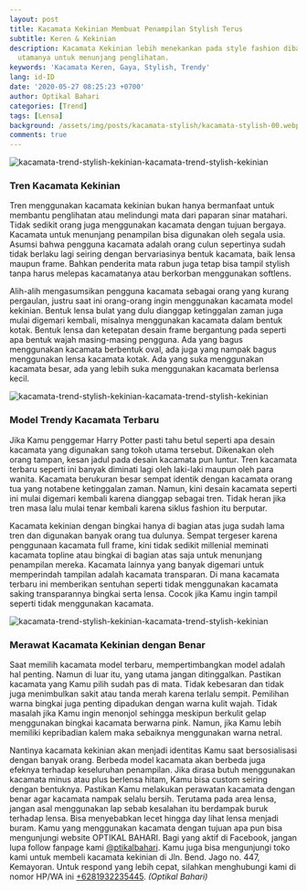 ```yaml
---
layout: post
title: Kacamata Kekinian Membuat Penampilan Stylish Terus
subtitle: Keren & Kekinian
description: Kacamata Kekinian lebih menekankan pada style fashion dibanding fungsi
  utamanya untuk menunjang penglihatan.
keywords: 'Kacamata Keren, Gaya, Stylish, Trendy'
lang: id-ID
date: '2020-05-27 08:25:23 +0700'
author: Optikal Bahari
categories: [Trend]
tags: [Lensa]
background: /assets/img/posts/kacamata-stylish/kacamata-stylish-00.webp
comments: true
---
```


<div class="card-deck mb-3">
  <div class="card shadow p-3 mb-5 bg-white rounded">
    <img
      itemprop="image"
      data-src="/assets/img/posts/kacamata-stylish/kacamata-stylish-01.webp"
      src="/assets/img/posts/kacamata-stylish/kacamata-stylish-01.webp"
      class="card-img-top"
      alt="kacamata-trend-stylish-kekinian-kacamata-trend-stylish-kekinian" />
    <div class="card-body">
      <h3 class="card-title">Tren Kacamata Kekinian</h3>
      <p class="card-text text-left">
        Tren menggunakan kacamata kekinian bukan hanya bermanfaat untuk membantu  
        penglihatan atau melindungi mata dari paparan sinar matahari. Tidak
        sedikit orang juga menggunakan kacamata dengan tujuan bergaya. Kacamata
        untuk menunjang penampilan bisa digunakan oleh segala usia. Asumsi bahwa
        pengguna kacamata adalah orang culun sepertinya sudah tidak berlaku lagi
        seiring dengan bervariasinya bentuk kacamata, baik lensa maupun frame.
        Bahkan penderita mata rabun juga tetap bisa tampil stylish tanpa harus
        melepas kacamatanya atau berkorban menggunakan softlens.
      </p>
      <p class="card-text text-left">
        Alih-alih mengasumsikan pengguna kacamata sebagai orang yang kurang  
        pergaulan, justru saat ini orang-orang ingin menggunakan kacamata model
        kekinian. Bentuk lensa bulat yang dulu dianggap ketinggalan zaman juga
        mulai digemari kembali, misalnya menggunakan kacamata dalam bentuk
        kotak. Bentuk lensa dan ketepatan desain frame bergantung pada seperti
        apa bentuk wajah masing-masing pengguna. Ada yang bagus menggunakan
        kacamata berbentuk oval, ada juga yang nampak bagus menggunakan lensa
        kacamata kotak. Ada yang suka menggunakan kacamata besar, ada yang lebih
        suka menggunakan kacamata berlensa kecil.
      </p>
    </div>
  </div>
</div>

<div class="card-deck mb-3">
  <div class="card shadow p-3 mb-5 bg-white rounded">
    <img
      itemprop="image"
      data-src="/assets/img/posts/kacamata-stylish/kacamata-stylish-02.webp"
      src="/assets/img/posts/kacamata-stylish/kacamata-stylish-02.webp"
      class="card-img-top"
      alt="kacamata-trend-stylish-kekinian-kacamata-trend-stylish-kekinian" />
    <div class="card-body">
      <h3 class="card-title">Model Trendy Kacamata Terbaru</h3>
      <p class="card-text text-left">
        Jika Kamu penggemar Harry Potter pasti tahu betul seperti apa desain  
        kacamata yang digunakan sang tokoh utama tersebut. Dikenakan oleh orang
        tampan, kesan jadul pada desain kacamata pun luntur. Tren kacamata
        terbaru seperti ini banyak diminati lagi oleh laki-laki maupun oleh para
        wanita. Kacamata berukuran besar sempat identik dengan kacamata orang
        tua yang notabene ketinggalan zaman. Namun, kini desain kacamata seperti
        ini mulai digemari kembali karena dianggap sebagai tren. Tidak heran
        jika tren masa lalu mulai tenar kembali karena siklus fashion itu
        berputar.
      </p>
      <p class="card-text text-left">
        Kacamata kekinian dengan bingkai hanya di bagian atas juga sudah lama  
        tren dan digunakan banyak orang tua dulunya. Sempat tergeser karena
        penggunaan kacamata full frame, kini tidak sedikit millenial meminati
        kacamata topline atau bingkai di bagian atas saja untuk menunjang
        penampilan mereka. Kacamata lainnya yang banyak digemari untuk
        memperindah tampilan adalah kacamata transparan. Di mana kacamata
        terbaru ini memberikan sentuhan seperti tidak menggunakan kacamata
        saking transparannya bingkai serta lensa. Cocok jika Kamu ingin tampil
        seperti tidak menggunakan kacamata.
      </p>
    </div>
  </div>
</div>

<div class="card-deck mb-3">
  <div class="card shadow p-3 mb-5 bg-white rounded">
    <img
      itemprop="image"
      data-src="/assets/img/posts/kacamata-stylish/kacamata-stylish-03.webp"
      src="/assets/img/posts/kacamata-stylish/kacamata-stylish-03.webp"
      class="card-img-top"
      alt="kacamata-trend-stylish-kekinian-kacamata-trend-stylish-kekinian" />
    <div class="card-body">
      <h3 class="card-title">Merawat Kacamata Kekinian dengan Benar</h3>
      <p class="card-text text-left">
        Saat memilih kacamata model terbaru, mempertimbangkan model adalah hal  
        penting. Namun di luar itu, yang utama jangan ditinggalkan. Pastikan
        kacamata yang Kamu pilih sudah pas di mata. Tidak kebesaran dan tidak
        juga menimbulkan sakit atau tanda merah karena terlalu sempit. Pemilihan
        warna bingkai juga penting dipadukan dengan warna kulit wajah. Tidak
        masalah jika Kamu ingin menonjol sehingga meskipun berkulit gelap
        menggunakan bingkai kacamata berwarna pink. Namun, jika Kamu lebih
        memiliki kepribadian kalem maka sebaiknya menggunakan warna netral.
      </p>
      <p class="card-text text-left">
        Nantinya kacamata kekinian akan menjadi identitas Kamu saat  
        bersosialisasi dengan banyak orang. Berbeda model kacamata akan berbeda
        juga efeknya terhadap keseluruhan penampilan. Jika dirasa butuh
        menggunakan kacamata minus atau plus berlensa hitam, Kamu bisa custom
        seiring dengan bentuknya. Pastikan Kamu melakukan perawatan kacamata
        dengan benar agar kacamata nampak selalu bersih. Terutama pada area
        lensa, jangan asal menggunakan lap sebab kesalahan itu berdampak buruk
        terhadap lensa. Bisa menyebabkan lecet hingga day lihat lensa menjadi
        buram. Kamu yang menggunakan kacamata dengan tujuan apa pun bisa
        mengunjungi website OPTIKAL BAHARI. Bagi yang aktif di Facebook, jangan
        lupa follow fanpage kami
        <a
          href="https://www.facebook.com/optikalbahari"
          id="FBClick"
          title="Facebook Page Optikal Bahari"
          class="FacebookPage">@ptikalbahari</a>. Kamu juga bisa mengunjungi toko kami untuk membeli kacamata kekinian  
        di Jln. Bend. Jago no. 447, Kemayoran. Untuk respond yang lebih cepat,
        silahkan menghubungi kami di nomor HP/WA ini
        <a
          href="https://api.whatsapp.com/send?phone=6281932235445&text=Hallo%2C+saya+butuh+informasi+lebih+lanjut+mengenai+Optikal+Bahari"
          id="WhatsAppClick"
          class="WhatsAppCall"
          title="Call WhatsApp">+6281932235445</a>.
        <em>(Optikal Bahari)</em>
      </p>
    </div>
  </div>
</div>

